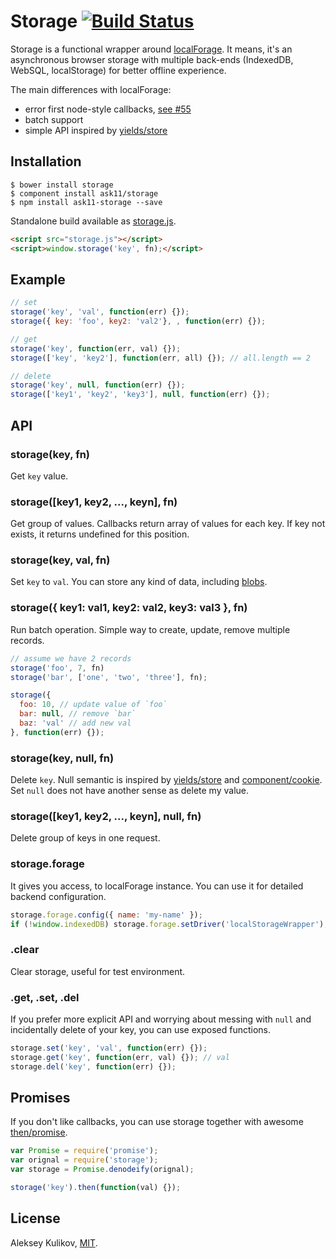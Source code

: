 # Storage [![Build Status](https://travis-ci.org/ask11/storage.png?branch=master)](https://travis-ci.org/ask11/storage)

  Storage is a functional wrapper around [localForage](https://github.com/mozilla/localForage).
  It means, it's an asynchronous browser storage with multiple back-ends (IndexedDB, WebSQL, localStorage)
  for better offline experience.

  The main differences with localForage:

  - error first node-style callbacks, [see #55](https://github.com/mozilla/localForage/issues/55)
  - batch support
  - simple API inspired by [yields/store](https://github.com/yields/store)

## Installation

```
$ bower install storage
$ component install ask11/storage
$ npm install ask11-storage --save
```

  Standalone build available as [storage.js](https://github.com/ask11/storage/blob/master/storage.js).

```html
<script src="storage.js"></script>
<script>window.storage('key', fn);</script>
```

## Example

```js
// set
storage('key', 'val', function(err) {});
storage({ key: 'foo', key2: 'val2'}, , function(err) {});

// get
storage('key', function(err, val) {});
storage(['key', 'key2'], function(err, all) {}); // all.length == 2

// delete
storage('key', null, function(err) {});
storage(['key1', 'key2', 'key3'], null, function(err) {});
```

## API

### storage(key, fn)

  Get `key` value.

### storage([key1, key2, ..., keyn], fn)

  Get group of values. Callbacks return array of values for each key.
  If key not exists, it returns undefined for this position.

### storage(key, val, fn)

  Set `key` to `val`. You can store any kind of data, including [blobs](https://hacks.mozilla.org/2014/02/localforage-offline-storage-improved/).

### storage({ key1: val1, key2: val2, key3: val3 }, fn)

  Run batch operation.
  Simple way to create, update, remove multiple records.

```js
// assume we have 2 records
storage('foo', 7, fn)
storage('bar', ['one', 'two', 'three'], fn);

storage({
  foo: 10, // update value of `foo`
  bar: null, // remove `bar`
  baz: 'val' // add new val
}, function(err) {});
```

### storage(key, null, fn)

  Delete `key`. Null semantic is inspired by [yields/store](https://github.com/yields/store) and [component/cookie](https://github.com/component/cookie).
  Set `null` does not have another sense as delete my value.

### storage([key1, key2, ..., keyn], null, fn)

  Delete group of keys in one request.

### storage.forage

  It gives you access, to localForage instance.
  You can use it for detailed backend configuration.

```js
storage.forage.config({ name: 'my-name' });
if (!window.indexedDB) storage.forage.setDriver('localStorageWrapper');
```

### .clear

  Clear storage, useful for test environment.

### .get, .set, .del

  If you prefer more explicit API and worrying about messing with `null` and
  incidentally delete of your key, you can use exposed functions.

```js
storage.set('key', 'val', function(err) {});
storage.get('key', function(err, val) {}); // val
storage.del('key', function(err) {});
```

## Promises

  If you don't like callbacks,
  you can use storage together with awesome [then/promise](https://github.com/then/promise).

```js
var Promise = require('promise');
var orignal = require('storage');
var storage = Promise.denodeify(orignal);

storage('key').then(function(val) {});
```

## License

  Aleksey Kulikov, [MIT](http://ask11.mit-license.org/).
